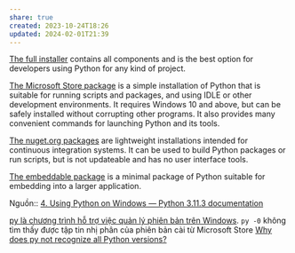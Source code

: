 ```yaml
---
share: true
created: 2023-10-24T18:26
updated: 2024-02-01T21:39
---
```

[The full installer](https://docs.python.org/3/using/windows.html#windows-full) contains all components and is the best option for developers using Python for any kind of project.

[The Microsoft Store package](https://docs.python.org/3/using/windows.html#windows-store) is a simple installation of Python that is suitable for running scripts and packages, and using IDLE or other development environments. It requires Windows 10 and above, but can be safely installed without corrupting other programs. It also provides many convenient commands for launching Python and its tools.

[The nuget.org packages](https://docs.python.org/3/using/windows.html#windows-nuget) are lightweight installations intended for continuous integration systems. It can be used to build Python packages or run scripts, but is not updateable and has no user interface tools.

[The embeddable package](https://docs.python.org/3/using/windows.html#windows-embeddable) is a minimal package of Python suitable for embedding into a larger application.

Nguồn:: [4. Using Python on Windows — Python 3.11.3 documentation](https://docs.python.org/3/using/windows.html)

[py là chương trình hỗ trợ việc quản lý phiên bản trên Windows](./py%20l%C3%A0%20ch%C6%B0%C6%A1ng%20tr%C3%ACnh%20h%E1%BB%97%20tr%E1%BB%A3%20vi%E1%BB%87c%20qu%E1%BA%A3n%20l%C3%BD%20phi%C3%AAn%20b%E1%BA%A3n%20tr%C3%AAn%20Windows.md). `py -0` không tìm thấy được tập tin nhị phân của phiên bản cài từ Microsoft Store
[Why does py not recognize all Python versions?](https://stackoverflow.com/q/76388331/3416774)
